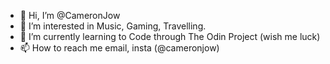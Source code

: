 - 👋 Hi, I’m @CameronJow
- 👀 I’m interested in Music, Gaming, Travelling. 
- 🌱 I’m currently learning to Code through The Odin Project (wish me luck)
- 📫 How to reach me email, insta (@cameronjow)

<!---
CameronJow/CameronJow is a ✨ special ✨ repository because its `README.md` (this file) appears on your GitHub profile.
You can click the Preview link to take a look at your changes.
--->
